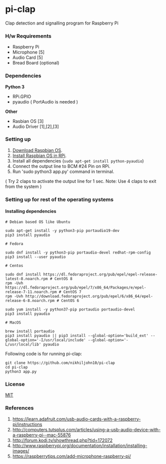 pi-clap
=======

Clap detection and signalling program for Raspberry Pi

### H/w Requirements

 * Raspberry Pi
 * Microphone [5]
 * Audio Card [5]
 * Bread Board (optional)

### Dependencies

**Python 3**

 * RPi.GPIO
 * pyaudio ( PortAudio is needed )

**Other**

 * Rasbian OS [3]
 * Audio Driver [1],[2],[3]

### Setting up

1. [Download Raspbian OS](http://www.raspberrypi.org/downloads/).
2. [Install Raspbian OS in RPi](http://www.raspberrypi.org/documentation/installation/installing-images/).
3. Install all dependencies (`sudo apt-get install python-pyaudio`)
4. Connect the output line to BCM #24 Pin on RPi.
5. Run 'sudo python3 app.py' command in terminal.

( Try 2 claps to activate the output line for 1 sec. Note: Use 4 claps to exit from the system )

### Setting up for rest of the operating systems

#### Installing dependencies

```
# Debian based OS like Ubuntu

sudo apt-get install -y python3-pip portaudio19-dev
pip3 install pyaudio

```

```
# Fedora

sudo dnf install -y python3-pip portaudio-devel redhat-rpm-config
pip3 install --user pyaudio

```

```
# Centos

sudo dnf install https://dl.fedoraproject.org/pub/epel/epel-release-latest-8.noarch.rpm # CentOS 8
rpm -Uvh https://dl.fedoraproject.org/pub/epel/7/x86_64/Packages/e/epel-release-7-11.noarch.rpm # CentOS 7
rpm -Uvh http://download.fedoraproject.org/pub/epel/6/x86_64/epel-release-6-8.noarch.rpm # CentOS 6

sudo yum install -y python37-pip portaudio portaudio-devel
pip3 install pyaudio
```

```
# MacOS

brew install portaudio
pip3 install pyaudio || pip3 install --global-option='build_ext' --global-option='-I/usr/local/include' --global-option='-L/usr/local/lib' pyaudio
```

Following code is for running pi-clap:
```
git clone https://github.com/nikhiljohn10/pi-clap
cd pi-clap
python3 app.py
```

### License

[MIT](https://github.com/nikhiljohn10/pi-clap/blob/master/LICENSE)

### References

 1. https://learn.adafruit.com/usb-audio-cards-with-a-raspberry-pi/instructions
 2. http://computers.tutsplus.com/articles/using-a-usb-audio-device-with-a-raspberry-pi--mac-55876
 3. http://forum.kodi.tv/showthread.php?tid=172072
 4. http://www.raspberrypi.org/documentation/installation/installing-images/
 5. https://raspberrytips.com/add-microphone-raspberry-pi/
